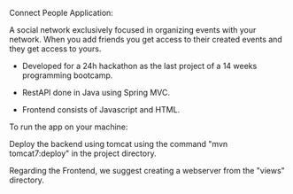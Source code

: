 Connect People Application:


A social network exclusively focused in organizing events with your network. When you add friends you get access to their created events and they get access to yours.


- Developed for a 24h hackathon as the last project of a 14 weeks programming bootcamp.


- RestAPI done in Java using Spring MVC.


- Frontend consists of Javascript and HTML.


To run the app on your machine:

Deploy the backend using tomcat using the command "mvn tomcat7:deploy" in the project directory.

Regarding the Frontend, we suggest creating a webserver from the "views" directory.
